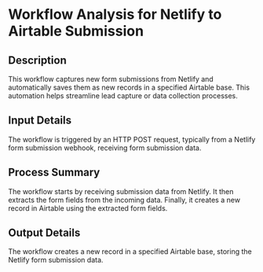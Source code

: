 # Workflow Analysis for Netlify to Airtable Submission

## Description
This workflow captures new form submissions from Netlify and automatically saves them as new records in a specified Airtable base. This automation helps streamline lead capture or data collection processes.

## Input Details
The workflow is triggered by an HTTP POST request, typically from a Netlify form submission webhook, receiving form submission data.

## Process Summary
The workflow starts by receiving submission data from Netlify. It then extracts the form fields from the incoming data. Finally, it creates a new record in Airtable using the extracted form fields.

## Output Details
The workflow creates a new record in a specified Airtable base, storing the Netlify form submission data.
